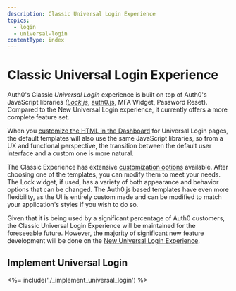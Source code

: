 ```yaml
---
description: Classic Universal Login Experience
topics:
  - login
  - universal-login
contentType: index
---
```

# Classic Universal Login Experience

Auth0's Classic <dfn data-key="universal-login">Universal Login</dfn> experience is built on top of Auth0's JavaScript libraries <dfn data-key="lock">([Lock.js](/libraries/lock)</dfn>, [auth0.js](/libraries/auth0js), MFA Widget, Password Reset). Compared to the New Universal Login experience, it currently offers a more complete feature set.

When you [customize the HTML in the Dashboard](${manage_url}/#/login_page) for Universal Login pages, the default templates will also use the same JavaScript libraries, so from a UX and functional perspective, the transition between the default user interface and a custom one is more natural.

The Classic Experience has extensive [customization options](/universal-login/advanced-customization) available. After choosing one of the templates, you can modify them to meet your needs. The Lock widget, if used, has a variety of both appearance and behavior options that can be changed. The Auth0.js based templates have even more flexibility, as the UI is entirely custom made and can be modified to match your application's styles if you wish to do so.

Given that it is being used by a significant percentage of Auth0 customers, the Classic Universal Login Experience will be maintained for the foreseeable future. However, the majority of significant new feature development will be done on the [New Universal Login Experience](/universal-login/new).

## Implement Universal Login

<%= include('./_implement_universal_login') %>
